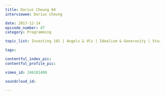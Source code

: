 ```yaml
---
title: Darius Cheung 04
interviewee: Darius Cheung

date: 2017-12-14
episode_number: 47
category: Programming

topic_list: Investing 101 | Angels & VCs | Idealism & Generosity | Startup Tips | Profitability

tags:

contentful_index_pic:
contentful_profile_pic:

vimeo_id: 246181480

soundcloud_id:

---
```

